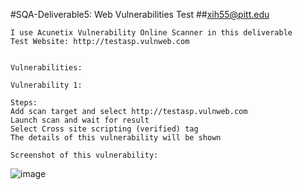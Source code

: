 #SQA-Deliverable5: Web Vulnerabilities Test
##xih55@pitt.edu

    I use Acunetix Vulnerability Online Scanner in this deliverable
    Test Website: http://testasp.vulnweb.com
    
    
    Vulnerabilities:
    
    Vulnerability 1:
    
    Steps:
    Add scan target and select http://testasp.vulnweb.com
    Launch scan and wait for result
    Select Cross site scripting (verified) tag
    The details of this vulnerability will be shown
    
    Screenshot of this vulnerability:
![image]()
